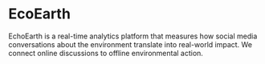 # EcoEarth
EchoEarth is a real-time analytics platform that measures how social media conversations about the environment translate into real-world impact. We connect online discussions to offline environmental action.                  
